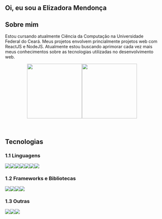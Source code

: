 ## Oi, eu sou a Elizadora Mendonça

## Sobre mim
Estou cursando atualmente Ciência da Computação na Universidade Federal do Ceará. Meus projetos envolvem princialmente projetos web com ReactJS e NodeJS. Atualmente estou buscando aprimorar cada vez mais meus conhecimentos sobre as tecnologias utilizadas no desenvolvimento web.


<div style="display: flex; flex-direction: row; align-items: center; justify-content: center; flex-wrap: wrap">

 <img height ="180px" src="https://github-readme-stats-sigma-five.vercel.app/api?username=elizadora&show_icons=true&theme=react&include_all_commits=true&count_private=true"/>

 <img height ="180px" src="https://github-readme-stats-sigma-five.vercel.app/api/top-langs/?username=elizadora&layout=compact&show_icons=true&theme=react&langs_count=7"/>
</div>
<br><br>


## Tecnologias 

### 1.1 Linguagens

<div style="display: flex; flex-direction: row; align-items: center; justify-content: start; flex-wrap: wrap">

<img src="https://img.shields.io/badge/C%2B%2B-00599C?style=for-the-badge&logo=c%2B%2B&logoColor=white">

<img src="https://img.shields.io/badge/C-1572B6?style=for-the-badge&logo=c&logoColor=white">

<img src="https://img.shields.io/badge/Java-ED8B00?style=for-the-badge&logo=openjdk&logoColor=white"/>

<img src="https://img.shields.io/badge/PHP-777BB4?style=for-the-badge&logo=php&logoColor=white" />

<img src="https://img.shields.io/badge/HTML5-E34F26?style=for-the-badge&logo=html5&logoColor=white" />

<img src="https://img.shields.io/badge/CSS3-1572B6?style=for-the-badge&logo=css3&logoColor=white" />

<img src="https://img.shields.io/badge/JavaScript-323330?style=for-the-badge&logo=javascript&logoColor=F7DF1E">
</div>

### 1.2 Frameworks e Bibliotecas

<div style="display: flex; flex-direction: row; align-items: center; justify-content: start; flex-wrap: wrap">

<img src="https://img.shields.io/badge/bootstrap-%238511FA.svg?style=for-the-badge&logo=bootstrap&logoColor=white"/>

<img src="https://img.shields.io/badge/express.js-%23404d59.svg?style=for-the-badge&logo=express&logoColor=%2361DAFB" />

<img src="https://img.shields.io/badge/React-323330?style=for-the-badge&logo=react&logoColor=61DAFB" />

<img src="https://img.shields.io/badge/Node.js-43853D?style=for-the-badge&logo=node.js&logoColor=white"/>


</div>

### 1.3 Outras
<div style="display: flex; flex-direction: row; align-items: center; justify-content: start; flex-wrap: wrap">

<img src="https://img.shields.io/badge/markdown-%23000000.svg?style=for-the-badge&logo=markdown&logoColor=white" />

<img src="https://img.shields.io/badge/Linux-FCC624?style=for-the-badge&logo=linux&logoColor=black"/>

<img src="https://img.shields.io/badge/git-%23F05033.svg?style=for-the-badge&logo=git&logoColor=white"/>


</div>
